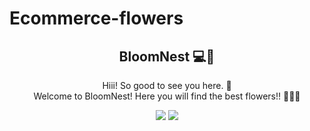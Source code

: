# Ecommerce-flowers

<span align = "center">

##  BloomNest 💻🌹

</span> 

<p align = "center">
  Hiii! So good to see you here. 👋 
 <br> Welcome to BloomNest! Here you will find the best flowers!! 🌹🌷🌻</br>
</p>

<div align = "center">
   <img src="https://ludslvaz.github.io/Ecommerce-flowers/"/>
    <img src="![image](https://github.com/ludslvaz/Ecommerce-flowers/assets/96749476/0a9ad51f-d858-4fc2-89c4-921541b50df3)
"/>
</div>
